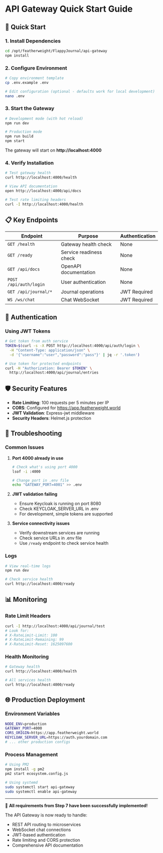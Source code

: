 # API Gateway Quick Start Guide

## 🚀 Quick Start

### 1. Install Dependencies
```bash
cd /opt/featherweight/FlappyJournal/api-gateway
npm install
```

### 2. Configure Environment
```bash
# Copy environment template
cp .env.example .env

# Edit configuration (optional - defaults work for local development)
nano .env
```

### 3. Start the Gateway
```bash
# Development mode (with hot reload)
npm run dev

# Production mode
npm run build
npm start
```

The gateway will start on **http://localhost:4000**

### 4. Verify Installation
```bash
# Test gateway health
curl http://localhost:4000/health

# View API documentation
open http://localhost:4000/api/docs

# Test rate limiting headers
curl -I http://localhost:4000/health
```

## 📋 Key Endpoints

| Endpoint | Purpose | Authentication |
|----------|---------|----------------|
| `GET /health` | Gateway health check | None |
| `GET /ready` | Service readiness check | None |
| `GET /api/docs` | OpenAPI documentation | None |
| `POST /api/auth/login` | User authentication | None |
| `GET /api/journal/*` | Journal operations | JWT Required |
| `WS /ws/chat` | Chat WebSocket | JWT Required |

## 🔑 Authentication

### Using JWT Tokens
```bash
# Get token from auth service
TOKEN=$(curl -s -X POST http://localhost:4000/api/auth/login \
  -H "Content-Type: application/json" \
  -d '{"username":"user","password":"pass"}' | jq -r '.token')

# Use token for protected endpoints
curl -H "Authorization: Bearer $TOKEN" \
  http://localhost:4000/api/journal/entries
```

## 🛡️ Security Features

- **Rate Limiting**: 100 requests per 5 minutes per IP
- **CORS**: Configured for https://app.featherweight.world
- **JWT Validation**: Express-jwt middleware
- **Security Headers**: Helmet.js protection

## 🔧 Troubleshooting

### Common Issues

1. **Port 4000 already in use**
   ```bash
   # Check what's using port 4000
   lsof -i :4000
   
   # Change port in .env file
   echo "GATEWAY_PORT=4001" >> .env
   ```

2. **JWT validation failing**
   - Ensure Keycloak is running on port 8080
   - Check KEYCLOAK_SERVER_URL in .env
   - For development, simple tokens are supported

3. **Service connectivity issues**
   - Verify downstream services are running
   - Check service URLs in .env file
   - Use `/ready` endpoint to check service health

### Logs
```bash
# View real-time logs
npm run dev

# Check service health
curl http://localhost:4000/ready
```

## 📊 Monitoring

### Rate Limit Headers
```bash
curl -I http://localhost:4000/api/journal/test
# Look for:
# X-RateLimit-Limit: 100
# X-RateLimit-Remaining: 99
# X-RateLimit-Reset: 1625097600
```

### Health Monitoring
```bash
# Gateway health
curl http://localhost:4000/health

# All services health
curl http://localhost:4000/ready
```

## 🌐 Production Deployment

### Environment Variables
```bash
NODE_ENV=production
GATEWAY_PORT=4000
CORS_ORIGIN=https://app.featherweight.world
KEYCLOAK_SERVER_URL=https://auth.yourdomain.com
# ... other production configs
```

### Process Management
```bash
# Using PM2
npm install -g pm2
pm2 start ecosystem.config.js

# Using systemd
sudo systemctl start api-gateway
sudo systemctl enable api-gateway
```

---

🎯 **All requirements from Step 7 have been successfully implemented!**

The API Gateway is now ready to handle:
- REST API routing to microservices
- WebSocket chat connections 
- JWT-based authentication
- Rate limiting and CORS protection
- Comprehensive API documentation
